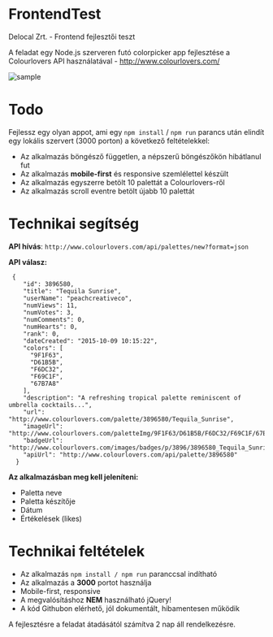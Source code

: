 # FrontendTest
Delocal Zrt. - Frontend fejlesztői teszt

A feladat egy Node.js szerveren futó colorpicker app fejlesztése a Colourlovers API használatával - http://www.colourlovers.com/ 

![sample](https://s3.amazonaws.com/assets-github/repo/progcode/img/ColourLovers+Live+Desktop.png)

# Todo

Fejlessz egy olyan appot, ami egy `npm install` / `npm run` parancs után elindít egy lokális szervert (3000 porton) a következő feltételekkel:

 - Az alkalmazás böngésző független, a népszerű böngészőkön hibátlanul fut
 - Az alkalmazás **mobile-first** és responsive szemlélettel készült
 - Az alkalmazás egyszerre betölt 10 palettát a Colourlovers-ről
 - Az alkalmazás scroll eventre betölt újabb 10 palettát
 
# Technikai segítség
**API hívás**:  `http://www.colourlovers.com/api/palettes/new?format=json`

**API válasz:**

     {
        "id": 3896580,
        "title": "Tequila Sunrise",
        "userName": "peachcreativeco",
        "numViews": 11,
        "numVotes": 3,
        "numComments": 0,
        "numHearts": 0,
        "rank": 0,
        "dateCreated": "2015-10-09 10:15:22",
        "colors": [
          "9F1F63",
          "D61B5B",
          "F6DC32",
          "F69C1F",
          "67B7A8"
        ],
        "description": "A refreshing tropical palette reminiscent of umbrella cocktails...",
        "url": "http://www.colourlovers.com/palette/3896580/Tequila_Sunrise",
        "imageUrl": "http://www.colourlovers.com/paletteImg/9F1F63/D61B5B/F6DC32/F69C1F/67B7A8/Tequila_Sunrise.png",
        "badgeUrl": "http://www.colourlovers.com/images/badges/p/3896/3896580_Tequila_Sunrise.png",
        "apiUrl": "http://www.colourlovers.com/api/palette/3896580"
      }
**Az alkalmazásban meg kell jeleníteni:**

 - Paletta neve
 - Paletta készítője
 - Dátum
 - Értékelések (likes)
 
# Technikai feltételek
 - Az alkalmazás `npm install / npm run` paranccsal indítható
 - Az alkalmazás a **3000** portot használja
 - Mobile-first, responsive
 - A megvalósításhoz **NEM** használható jQuery!
 - A kód Githubon elérhető, jól dokumentált, hibamentesen működik
 
 A fejlesztésre a feladat átadásától számítva 2 nap áll rendelkezésre.


